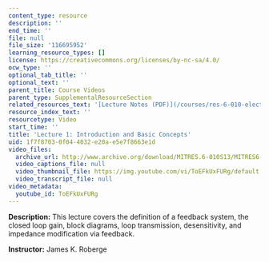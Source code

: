 ```yaml
---
content_type: resource
description: ''
end_time: ''
file: null
file_size: '116695952'
learning_resource_types: []
license: https://creativecommons.org/licenses/by-nc-sa/4.0/
ocw_type: ''
optional_tab_title: ''
optional_text: ''
parent_title: Course Videos
parent_type: SupplementalResourceSection
related_resources_text: '[Lecture Notes (PDF)](/courses/res-6-010-electronic-feedback-systems-spring-2013/resources/mitres_6-010s13_lec01)'
resource_index_text: ''
resourcetype: Video
start_time: ''
title: 'Lecture 1: Introduction and Basic Concepts'
uid: 1f7f8703-0f04-4032-e20a-e5e7f8663e1d
video_files:
  archive_url: http://www.archive.org/download/MITRES.6-010S13/MITRES6-010S13_lec01_300k.mp4
  video_captions_file: null
  video_thumbnail_file: https://img.youtube.com/vi/ToEFkUxFURg/default.jpg
  video_transcript_file: null
video_metadata:
  youtube_id: ToEFkUxFURg
---
```


**Description:** This lecture covers the definition of a feedback system, the closed loop gain, block diagrams, loop transmission, desensitivity, and impedance modification via feedback.

**Instructor:** James K. Roberge

